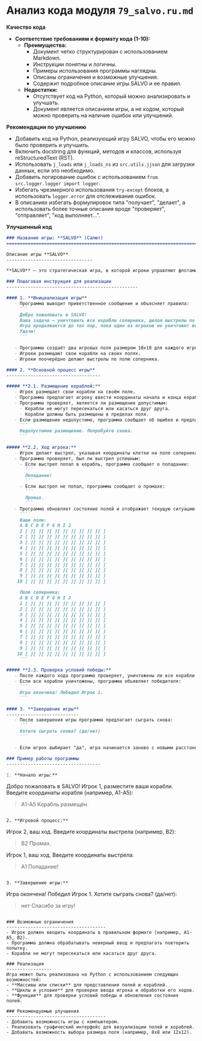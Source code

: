 # Анализ кода модуля `79_salvo.ru.md`

**Качество кода**
- **Соответствие требованиям к формату кода (1-10):**
  - **Преимущества:**
    - Документ четко структурирован с использованием Markdown.
    - Инструкции понятны и логичны.
    - Примеры использования программы наглядны.
    - Описаны ограничения и возможные улучшения.
    - Содержит подробное описание игры SALVO и ее правил.
  - **Недостатки:**
    - Отсутствует код на Python, который можно анализировать и улучшать.
    - Документ является описанием игры, а не кодом, который можно проверить на наличие ошибок или улучшений.

**Рекомендации по улучшению**
- Добавить код на Python, реализующий игру SALVO, чтобы его можно было проверить и улучшить.
- Включить docstring для функций, методов и классов, используя reStructuredText (RST).
- Использовать `j_loads` или `j_loads_ns` из `src.utils.jjson` для загрузки данных, если это необходимо.
- Добавить логирование ошибок с использованием `from src.logger.logger import logger`.
- Избегать чрезмерного использования `try-except` блоков, а использовать `logger.error` для отслеживания ошибок.
- В описаниях избегать формулировок типа "получает", "делает", а использовать более точные описания вроде "проверяет", "отправляет", "код выполняет...".

**Улучшенный код**
```markdown
### Название игры: **SALVO** (Салют)
=========================================================================================

Описание игры **SALVO**
--------------------------------

**SALVO** — это стратегическая игра, в которой игроки управляют флотами кораблей, стремясь первыми уничтожить корабли соперника. Игроки по очереди делают выстрелы по полю соперника, пытаясь попасть в корабли. Игра продолжается до тех пор, пока один из игроков не уничтожит все корабли соперника.

### Пошаговая инструкция для реализации
-------------------------------------------------

#### 1. **Инициализация игры**
   - Программа выводит приветственное сообщение и объясняет правила:
     ```
     Добро пожаловать в SALVO!
     Ваша задача — уничтожить все корабли соперника, делая выстрелы по его полю.
     Игра продолжается до тех пор, пока один из игроков не уничтожит все корабли соперника.
     Удачи!
     ```

   - Программа создаёт два игровых поля размером 10x10 для каждого игрока.
   - Игроки размещают свои корабли на своих полях.
   - Игроки поочерёдно делают выстрелы по полю соперника.

#### 2. **Основной процесс игры**
-----------------------------------

##### **2.1. Размещение кораблей:**
   - Игрок размещает свои корабли на своём поле.
   - Программа предлагает игроку ввести координаты начала и конца корабля (например, A1-A5 для пятиклеточного корабля).
   - Программа проверяет, является ли размещение допустимым:
     - Корабли не могут пересекаться или касаться друг друга.
     - Корабли должны быть размещены в пределах поля.
   - Если размещение недопустимо, программа сообщает об ошибке и предлагает игроку повторить попытку:
     ```
     Недопустимое размещение. Попробуйте снова.
     ```

##### **2.2. Ход игрока:**
   - Игрок делает выстрел, указывая координаты клетки на поле соперника (например, B2).
   - Программа проверяет, был ли выстрел успешным:
     - Если выстрел попал в корабль, программа сообщает о попадании:
       ```
       Попадание!
       ```
     - Если выстрел не попал, программа сообщает о промахе:
       ```
       Промах.
       ```
   - Программа обновляет состояние полей и отображает текущую ситуацию:
     ```
     Ваше поле:
     A B C D E F G H I J
     1 [ ][ ][ ][ ][ ][ ][ ][ ][ ][ ]
     2 [ ][ ][ ][ ][ ][ ][ ][ ][ ][ ]
     3 [ ][ ][ ][ ][ ][ ][ ][ ][ ][ ]
     4 [ ][ ][ ][ ][ ][ ][ ][ ][ ][ ]
     5 [ ][ ][ ][ ][ ][ ][ ][ ][ ][ ]
     6 [ ][ ][ ][ ][ ][ ][ ][ ][ ][ ]
     7 [ ][ ][ ][ ][ ][ ][ ][ ][ ][ ]
     8 [ ][ ][ ][ ][ ][ ][ ][ ][ ][ ]
     9 [ ][ ][ ][ ][ ][ ][ ][ ][ ][ ]
    10 [ ][ ][ ][ ][ ][ ][ ][ ][ ][ ]

     Поле соперника:
     A B C D E F G H I J
     1 [ ][ ][ ][ ][ ][ ][ ][ ][ ][ ]
     2 [ ][ ][ ][ ][ ][ ][ ][ ][ ][ ]
     3 [ ][ ][ ][ ][ ][ ][ ][ ][ ][ ]
     4 [ ][ ][ ][ ][ ][ ][ ][ ][ ][ ]
     5 [ ][ ][ ][ ][ ][ ][ ][ ][ ][ ]
     6 [ ][ ][ ][ ][ ][ ][ ][ ][ ][ ]
     7 [ ][ ][ ][ ][ ][ ][ ][ ][ ][ ]
     8 [ ][ ][ ][ ][ ][ ][ ][ ][ ][ ]
     9 [ ][ ][ ][ ][ ][ ][ ][ ][ ][ ]
    10 [ ][ ][ ][ ][ ][ ][ ][ ][ ][ ]
     ```

##### **2.3. Проверка условий победы:**
   - После каждого хода программа проверяет, уничтожены ли все корабли соперника.
   - Если все корабли уничтожены, программа объявляет победителя:
     ```
     Игра окончена! Победил Игрок 1.
     ```

#### 3. **Завершение игры**
---------------------------
   - После завершения игры программа предлагает сыграть снова:
     ```
     Хотите сыграть снова? (да/нет)
     ```

   - Если игрок выбирает "да", игра начинается заново с новыми расстановками кораблей.

### Пример работы программы
-----------------------------------

1. **Начало игры:**
   ```
   Добро пожаловать в SALVO!
   Игрок 1, разместите ваши корабли.
   Введите координаты корабля (например, A1-A5):
   > A1-A5
   Корабль размещён.
   ```

2. **Игровой процесс:**
   ```
   Игрок 2, ваш ход.
   Введите координаты выстрела (например, B2):
   > B2
   Промах.

   Игрок 1, ваш ход.
   Введите координаты выстрела:
   > A1
   Попадание!
   ```

3. **Завершение игры:**
   ```
   Игра окончена! Победил Игрок 1.
   Хотите сыграть снова? (да/нет):
   > нет
   Спасибо за игру!
   ```

### Возможные ограничения
-------------------------------------
- Игрок должен вводить координаты в правильном формате (например, A1-A5, B2).
- Программа должна обрабатывать неверный ввод и предлагать повторить попытку.
- Корабли не могут пересекаться или касаться друг друга.

### Реализация
-----------------
Игра может быть реализована на Python с использованием следующих возможностей:
- **Массивы или списки** для представления полей и кораблей.
- **Циклы и условия** для проверки ввода игрока и обработки его ходов.
- **Функции** для проверки условий победы и обновления состояния полей.

### Рекомендуемые улучшения
-------------------------------------
- Добавить возможность игры с компьютером.
- Реализовать графический интерфейс для визуализации полей и кораблей.
- Добавить возможность выбора размера поля (например, 8x8 или 12x12).
```